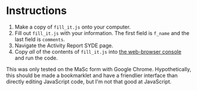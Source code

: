 Instructions
=============

1. Make a copy of `fill_it.js` onto your computer.
2. Fill out `fill_it.js` with your information. The first field is `f_name` and the last field is `comments`.
2. Navigate the Activity Report SYDE page.
3. Copy *all* of the contents of `fill_it.js` into [the web-browser console](http://stackoverflow.com/questions/66420/how-do-you-launch-the-javascript-debugger-in-google-chrome) and run the code.

This was only tested on the MaSc form with Google Chrome. Hypothetically, this should be made a
bookmarklet and have a friendlier interface than directly editing JavaScript code, but I'm not that good at JavaScript.
